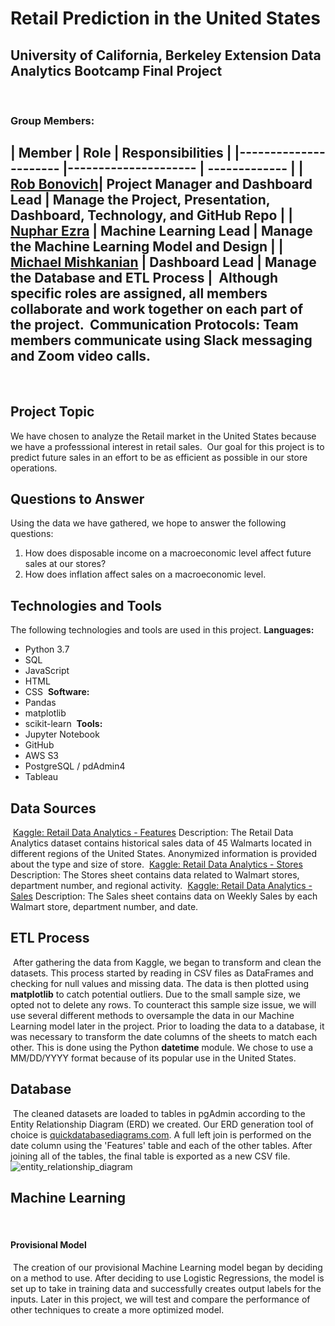 # Retail Prediction in the United States
​
University of California, Berkeley Extension Data Analytics Bootcamp Final Project
​
---
​
### Group Members:
​
| Member               	| Role 	                 | Responsibilities                                                 |
|----------------------	|---------------------   | -------------                                                    |
| [Rob Bonovich](https://github.com/rbobo22)|  Project Manager and Dashboard Lead    	 |  Manage the Project, Presentation, Dashboard, Technology, and GitHub Repo   |
| [Nuphar Ezra](https://github.com/nupharezra)    	|  Machine Learning Lead         |  Manage the Machine Learning Model and Design                             |
| [Michael Mishkanian](https://github.com/Mishkanian)       	|  Dashboard Lead |  Manage the Database and ETL Process 	                |
​
Although specific roles are assigned, all members collaborate and work together on each part of the project. 
​
**Communication Protocols:** Team members communicate using Slack messaging and Zoom video calls.
​
---
​
## Project Topic
We have chosen to analyze the Retail market in the United States because we have a professsional interest in retail sales.
​
Our goal for this project is to predict future sales in an effort to be as efficient as possible in our store operations. 
​
## Questions to Answer
Using the data we have gathered, we hope to answer the following questions:
​
1. How does disposable income on a macroeconomic level affect future sales at our stores?
​
2. How does inflation affect sales on a macroeconomic level.
​
## Technologies and Tools
The following technologies and tools are used in this project.
​
**Languages:**
- Python 3.7
- SQL
- JavaScript
- HTML
- CSS
​
**Software:**
- Pandas
- matplotlib
- scikit-learn
​
**Tools:**
- Jupyter Notebook
- GitHub
- AWS S3
- PostgreSQL / pdAdmin4
- Tableau
​
## Data Sources
​
[Kaggle: Retail Data Analytics - Features](https://www.kaggle.com/manjeetsingh/retaildataset?select=Features+data+set.csv)
Description: The Retail Data Analytics dataset contains historical sales data of 45 Walmarts located in different regions of the United States. Anonymized information is provided about the type and size of store.
​
[Kaggle: Retail Data Analytics - Stores](https://www.kaggle.com/manjeetsingh/retaildataset?select=Features+data+set.csv)
Description: The Stores sheet contains data related to Walmart stores, department number, and regional activity.
​
[Kaggle: Retail Data Analytics - Sales](https://www.kaggle.com/manjeetsingh/retaildataset?select=Features+data+set.csv)
Description: The Sales sheet contains data on Weekly Sales by each Walmart store, department number, and date.
​
## ETL Process
​
After gathering the data from Kaggle, we began to transform and clean the datasets. This process started by reading in CSV files as DataFrames and checking for null values and missing data. The data is then plotted using **matplotlib** to catch potential outliers. Due to the small sample size, we opted not to delete any rows. To counteract this sample size issue, we will use several different methods to oversample the data in our Machine Learning model later in the project. Prior to loading the data to a database, it was necessary to transform the date columns of the sheets to match each other. This is done using the Python **datetime** module. We chose to use a MM/DD/YYYY format because of its popular use in the United States.
​
## Database
​
The cleaned datasets are loaded to tables in pgAdmin according to the Entity Relationship Diagram (ERD) we created. Our ERD generation tool of choice is [quickdatabasediagrams.com](https://www.quickdatabasediagrams.com/). A full left join is performed on the date column using the 'Features' table and each of the other tables. After joining all of the tables, the final table is exported as a new CSV file.
​
![entity_relationship_diagram]()
​
## Machine Learning
​
#### Provisional Model
​
The creation of our provisional Machine Learning model began by deciding on a method to use. After deciding to use Logistic Regressions, the model is set up to take in training data and successfully creates output labels for the inputs. Later in this project, we will test and compare the performance of other techniques to create a more optimized model. 
